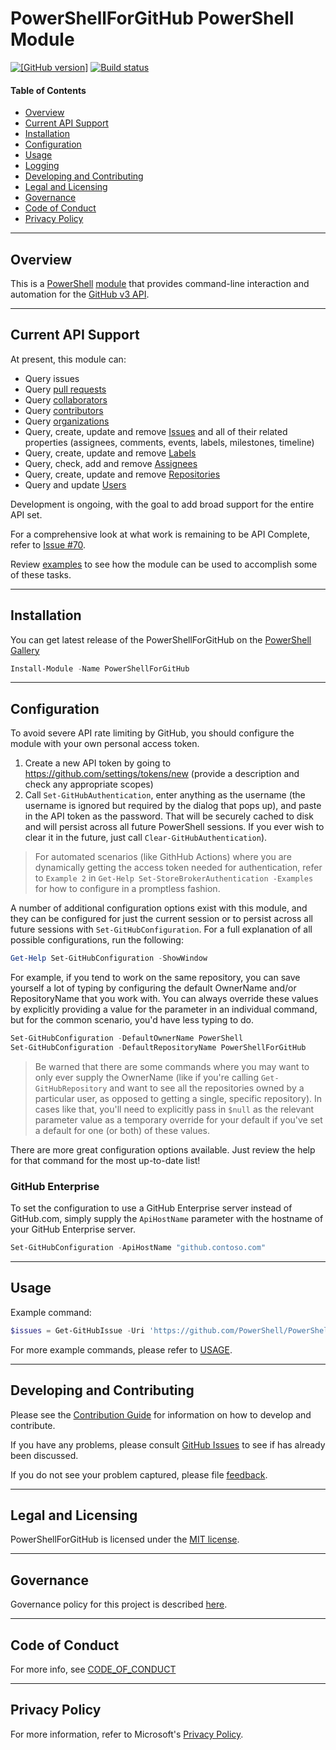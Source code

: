 # PowerShellForGitHub PowerShell Module

[![[GitHub version]](https://badge.fury.io/gh/microsoft%2FPowerShellForGitHub.svg)](https://badge.fury.io/gh/microsoft%2FPowerShellForGitHub)
[![Build status](https://dev.azure.com/ms/PowerShellForGitHub/_apis/build/status/PowerShellForGitHub-CI?branchName=master)](https://dev.azure.com/ms/PowerShellForGitHub/_build/latest?definitionId=109&branchName=master)

#### Table of Contents

*   [Overview](#overview)
*   [Current API Support](#current-api-support)
*   [Installation](#installation)
*   [Configuration](#configuration)
*   [Usage](#usage)
*   [Logging](#logging)
*   [Developing and Contributing](#developing-and-contributing)
*   [Legal and Licensing](#legal-and-licensing)
*   [Governance](#governance)
*   [Code of Conduct](#code-of-conduct)
*   [Privacy Policy](#privacy-policy)

----------

## Overview

This is a [PowerShell](https://microsoft.com/powershell) [module](https://technet.microsoft.com/en-us/library/dd901839.aspx)
that provides command-line interaction and automation for the [GitHub v3 API](https://developer.github.com/v3/).

----------

## Current API Support

At present, this module can:
 * Query issues
 * Query [pull requests](https://developer.github.com/v3/pulls/)
 * Query [collaborators](https://developer.github.com/v3/repos/collaborators/)
 * Query [contributors](https://developer.github.com/v3/repos/statistics/)
 * Query [organizations](https://developer.github.com/v3/orgs/)
 * Query, create, update and remove [Issues](https://developer.github.com/v3/issues/) and
   all of their related properties (assignees, comments, events, labels, milestones, timeline)
 * Query, create, update and remove [Labels](https://developer.github.com/v3/issues/labels/)
 * Query, check, add and remove [Assignees](https://developer.github.com/v3/issues/assignees/)
 * Query, create, update and remove [Repositories](https://developer.github.com/v3/repos/)
 * Query and update [Users](https://developer.github.com/v3/users/)

Development is ongoing, with the goal to add broad support for the entire API set.

For a comprehensive look at what work is remaining to be API Complete, refer to [Issue #70](https://github.com/PowerShell/PowerShellForGitHub/issues/70).

Review [examples](USAGE.md#examples) to see how the module can be used to accomplish some of these tasks.

----------

## Installation

You can get latest release of the PowerShellForGitHub on the [PowerShell Gallery](https://www.powershellgallery.com/packages/PowerShellForGitHub)

```PowerShell
Install-Module -Name PowerShellForGitHub
```

----------

## Configuration

To avoid severe API rate limiting by GitHub, you should configure the module with your own personal
access token.

1) Create a new API token by going to https://github.com/settings/tokens/new (provide a description
   and check any appropriate scopes)
2) Call `Set-GitHubAuthentication`, enter anything as the username (the username is ignored but
   required by the dialog that pops up), and paste in the API token as the password.  That will be
   securely cached to disk and will persist across all future PowerShell sessions.
If you ever wish to clear it in the future, just call `Clear-GitHubAuthentication`).

> For automated scenarios (like GithHub Actions) where you are dynamically getting the access token
> needed for authentication, refer to `Example 2` in `Get-Help Set-StoreBrokerAuthentication -Examples`
> for how to configure in a promptless fashion.

A number of additional configuration options exist with this module, and they can be configured
for just the current session or to persist across all future sessions with `Set-GitHubConfiguration`.
For a full explanation of all possible configurations, run the following:

 ```powershell
Get-Help Set-GitHubConfiguration -ShowWindow
```

For example, if you tend to work on the same repository, you can save yourself a lot of typing
by configuring the default OwnerName and/or RepositoryName that you work with.  You can always
override these values by explicitly providing a value for the parameter in an individual command,
but for the common scenario, you'd have less typing to do.

 ```powershell
Set-GitHubConfiguration -DefaultOwnerName PowerShell
Set-GitHubConfiguration -DefaultRepositoryName PowerShellForGitHub
```

> Be warned that there are some commands where you may want to only ever supply the OwnerName
> (like if you're calling `Get-GitHubRepository` and want to see all the repositories owned
> by a particular user, as opposed to getting a single, specific repository).  In cases like that,
> you'll need to explicitly pass in `$null` as the relevant parameter value as a temporary override
> for your default if you've set a default for one (or both) of these values.

There are more great configuration options available.  Just review the help for that command for
the most up-to-date list!

### GitHub Enterprise

To set the configuration to use a GitHub Enterprise server instead of GitHub.com, simply supply
the `ApiHostName` parameter with the hostname of your GitHub Enterprise server.

 ```powershell
Set-GitHubConfiguration -ApiHostName "github.contoso.com"
```

----------

## Usage

Example command:

```powershell
$issues = Get-GitHubIssue -Uri 'https://github.com/PowerShell/PowerShellForGitHub'
```

For more example commands, please refer to [USAGE](USAGE.md#examples).

----------

## Developing and Contributing

Please see the [Contribution Guide](CONTRIBUTING.md) for information on how to develop and
contribute.

If you have any problems, please consult [GitHub Issues](https://github.com/PowerShell/PowerShellForGitHub/issues)
to see if has already been discussed.

If you do not see your problem captured, please file [feedback](CONTRIBUTING.md#feedback).

----------

## Legal and Licensing

PowerShellForGitHub is licensed under the [MIT license](LICENSE).

----------

## Governance

Governance policy for this project is described [here](GOVERNANCE.md).

----------

## Code of Conduct

For more info, see [CODE_OF_CONDUCT](CODE_OF_CONDUCT.md)

----------

## Privacy Policy

For more information, refer to Microsoft's [Privacy Policy](https://go.microsoft.com/fwlink/?LinkID=521839).
